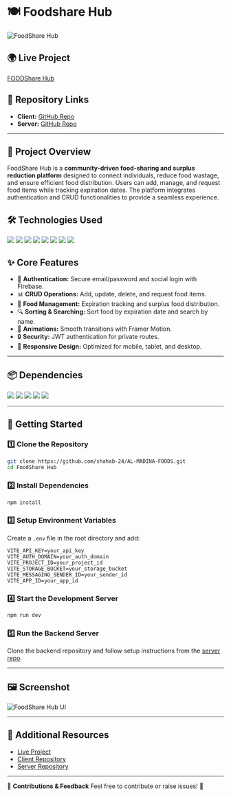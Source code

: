 # 🍽️ Foodshare Hub

![FoodShare Hub](https://i.ibb.co.com/7t5n6z8k/screencapture-localhost-5173-2025-02-17-07-53-45.png)

## 🌍 Live Project
[ FOODShare Hub](https://al-madina-foods.web.app)

## 📂 Repository Links
- **Client:** [GitHub Repo](https://github.com/shahab-24/AL-MADINA-FOODS)
- **Server:** [GitHub Repo](https://github.com/shahab-24/AL-MADINA-FOODS-server)

---

## 📝 Project Overview
FoodShare Hub is a **community-driven food-sharing and surplus reduction platform** designed to connect individuals, reduce food wastage, and ensure efficient food distribution. Users can add, manage, and request food items while tracking expiration dates. The platform integrates authentication and CRUD functionalities to provide a seamless experience.

## 🛠️ Technologies Used
<p>
  <img src="https://img.shields.io/badge/React-20232A?style=for-the-badge&logo=react&logoColor=61DAFB" />
  <img src="https://img.shields.io/badge/ReactRouter-CA4245?style=for-the-badge&logo=react-router&logoColor=white" />
  <img src="https://img.shields.io/badge/TailwindCSS-06B6D4?style=for-the-badge&logo=tailwindcss&logoColor=white" />
  <img src="https://img.shields.io/badge/DaisyUI-FF69B4?style=for-the-badge&logo=daisyui&logoColor=white" />
  <img src="https://img.shields.io/badge/Firebase-FFCA28?style=for-the-badge&logo=firebase&logoColor=white" />
  <img src="https://img.shields.io/badge/Node.js-43853D?style=for-the-badge&logo=node.js&logoColor=white" />
  <img src="https://img.shields.io/badge/Express.js-000000?style=for-the-badge&logo=express&logoColor=white" />
  <img src="https://img.shields.io/badge/MongoDB-47A248?style=for-the-badge&logo=mongodb&logoColor=white" />
</p>

## ✨ Core Features
- 🔐 **Authentication:** Secure email/password and social login with Firebase.
- 📊 **CRUD Operations:** Add, update, delete, and request food items.
- 🍛 **Food Management:** Expiration tracking and surplus food distribution.
- 🔍 **Sorting & Searching:** Sort food by expiration date and search by name.
- 🎨 **Animations:** Smooth transitions with Framer Motion.
- 🔒 **Security:** JWT authentication for private routes.
- 📱 **Responsive Design:** Optimized for mobile, tablet, and desktop.

---

## 📦 Dependencies
<p>
  <img src="https://img.shields.io/badge/Axios-5A29E4?style=for-the-badge&logo=axios&logoColor=white" />
  <img src="https://img.shields.io/badge/Framer Motion-0055FF?style=for-the-badge&logo=framer&logoColor=white" />
  <img src="https://img.shields.io/badge/React Hook Form-EC5990?style=for-the-badge&logo=react-hook-form&logoColor=white" />
  <img src="https://img.shields.io/badge/React Toastify-FF4500?style=for-the-badge&logo=react&logoColor=white" />
  <img src="https://img.shields.io/badge/SweetAlert2-FF5733?style=for-the-badge&logo=sweetalert&logoColor=white" />
</p>

---

## 🚀 Getting Started

### 1️⃣ Clone the Repository
```sh
git clone https://github.com/shahab-24/AL-MADINA-FOODS.git
cd FoodShare Hub
```

### 2️⃣ Install Dependencies
```sh
npm install
```

### 3️⃣ Setup Environment Variables
Create a `.env` file in the root directory and add:
```env
VITE_API_KEY=your_api_key
VITE_AUTH_DOMAIN=your_auth_domain
VITE_PROJECT_ID=your_project_id
VITE_STORAGE_BUCKET=your_storage_bucket
VITE_MESSAGING_SENDER_ID=your_sender_id
VITE_APP_ID=your_app_id
```

### 4️⃣ Start the Development Server
```sh
npm run dev
```

### 5️⃣ Run the Backend Server
Clone the backend repository and follow setup instructions from the [server repo](https://github.com/shahab-24/AL-MADINA-FOODS-server).

---

## 🖼️ Screenshot
![FoodShare Hub UI](https://i.ibb.co.com/7t5n6z8k/screencapture-localhost-5173-2025-02-17-07-53-45.png)

---

## 📌 Additional Resources
- [Live Project](https://al-madina-foods.web.app)
- [Client Repository](https://github.com/shahab-24/AL-MADINA-FOODS)
- [Server Repository](https://github.com/shahab-24/AL-MADINA-FOODS-server)

---

🔗 **Contributions & Feedback**
Feel free to contribute or raise issues! 🚀
